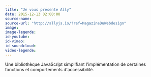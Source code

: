 ```yaml
---
title: "Je vous présente Ally"
date: 2015-12-13 02:00:00
source-name:
source-url: "http://allyjs.io/?ref=MagazineDuWebdesign"
image:
image-legende:
id-youtube:
id-vimeo:
id-soundcloud:
video-legende:
---
```


Une bibliothèque JavaScript simplifiant l'implémentation de certaines fonctions et comportements d'accessibilité.
